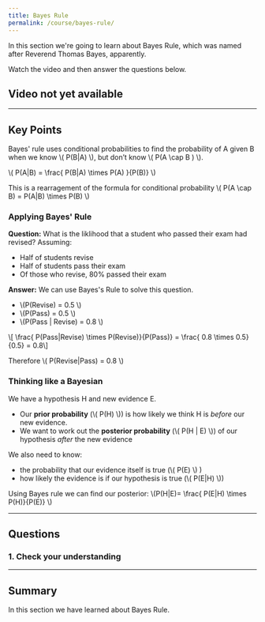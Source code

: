 ```yaml
---
title: Bayes Rule
permalink: /course/bayes-rule/
---
```


In this section we're going to learn about Bayes Rule, which was named after Reverend Thomas Bayes, apparently.

Watch the video and then answer the questions below.

## Video not yet available

---

<script src="https://polyfill.io/v3/polyfill.min.js?features=es6"></script>
<script id="MathJax-script" src="https://cdn.jsdelivr.net/npm/mathjax@3/es5/tex-mml-chtml.js"></script>

## Key Points

Bayes' rule uses conditional probabilities to find the probability of A given B when we know \\( P(B\|A) \\), but don’t know \\( P(A \\cap B ) \\). 

<p class="math">\( P(A|B) = \frac{ P(B|A) \times P(A) }{P(B)}  \)</p>

This is a rearragement of the formula for conditional probability \\( P(A \\cap B) = P(A\|B) \\times P(B) \\)

### Applying Bayes' Rule

**Question:** What is the liklihood that a student who passed their exam had revised? Assuming:

* Half of students revise
* Half of students pass their exam
* Of those who revise, 80% passed their exam

**Answer:** We can use Bayes's Rule to solve this question.

* \\(P(Revise) = 0.5 \\)
* \\(P(Pass) = 0.5 \\)
* \\(P(Pass \| Revise) = 0.8 \\)

<p class="math">\[ \frac{ P(Pass|Revise) \times P(Revise)}{P(Pass)} = \frac{ 0.8 \times 0.5}{0.5} = 0.8\]</p>

Therefore \\( P(Revise\|Pass) = 0.8 \\)


### Thinking like a Bayesian

We have a hypothesis H and new evidence E.

* Our **prior probability** (\\( P(H) \\)) is how likely we think H is _before_ our new evidence.
* We want to work out the **posterior probability** (\\( P(H \| E) \\)) of our hypothesis _after_ the new evidence

We also need to know:

* the probability that our evidence itself is true (\\( P(E) \\) )
* how likely the evidence is if our hypothesis is true (\\( P(E\|H) \\))

Using Bayes rule we can find our posterior: \\(P(H\|E)= \frac{ P(E\|H) \times P(H)}{P(E)}  \\)


---

## Questions

### 1. Check your understanding



---

## Summary

In this section we have learned about Bayes Rule.